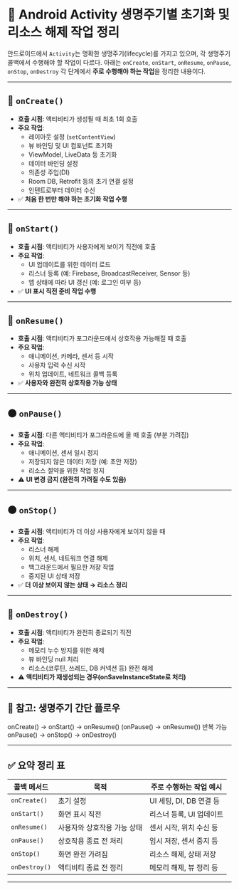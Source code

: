# 📱 Android Activity 생명주기별 초기화 및 리소스 해제 작업 정리

안드로이드에서 `Activity`는 명확한 생명주기(lifecycle)를 가지고 있으며, 각 생명주기 콜백에서 수행해야 할 작업이 다르다. 아래는 `onCreate`, `onStart`, `onResume`, `onPause`, `onStop`, `onDestroy` 각 단계에서 **주로 수행해야 하는 작업**을 정리한 내용이다.

---

## 🔵 `onCreate()`
- **호출 시점**: 액티비티가 생성될 때 최초 1회 호출
- **주요 작업**:
  - 레이아웃 설정 (`setContentView`)
  - 뷰 바인딩 및 UI 컴포넌트 초기화
  - ViewModel, LiveData 등 초기화
  - 데이터 바인딩 설정
  - 의존성 주입(DI)
  - Room DB, Retrofit 등의 초기 연결 설정
  - 인텐트로부터 데이터 수신
- ✅ **처음 한 번만 해야 하는 초기화 작업 수행**

---

## 🔵 `onStart()`
- **호출 시점**: 액티비티가 사용자에게 보이기 직전에 호출
- **주요 작업**:
  - UI 업데이트를 위한 데이터 로드
  - 리스너 등록 (예: Firebase, BroadcastReceiver, Sensor 등)
  - 앱 상태에 따라 UI 갱신 (예: 로그인 여부 등)
- ✅ **UI 표시 직전 준비 작업 수행**

---

## 🔵 `onResume()`
- **호출 시점**: 액티비티가 포그라운드에서 상호작용 가능해질 때 호출
- **주요 작업**:
  - 애니메이션, 카메라, 센서 등 시작
  - 사용자 입력 수신 시작
  - 위치 업데이트, 네트워크 콜백 등록
- ✅ **사용자와 완전히 상호작용 가능 상태**

---

## 🟠 `onPause()`
- **호출 시점**: 다른 액티비티가 포그라운드에 올 때 호출 (부분 가려짐)
- **주요 작업**:
  - 애니메이션, 센서 일시 정지
  - 저장되지 않은 데이터 저장 (예: 초안 저장)
  - 리소스 절약을 위한 작업 정지
- ⚠️ **UI 변경 금지 (완전히 가려질 수도 있음)**

---

## 🟠 `onStop()`
- **호출 시점**: 액티비티가 더 이상 사용자에게 보이지 않을 때
- **주요 작업**:
  - 리스너 해제
  - 위치, 센서, 네트워크 연결 해제
  - 백그라운드에서 필요한 저장 작업
  - 중지된 UI 상태 저장
- ✅ **더 이상 보이지 않는 상태 → 리소스 정리**

---

## 🔴 `onDestroy()`
- **호출 시점**: 액티비티가 완전히 종료되기 직전
- **주요 작업**:
  - 메모리 누수 방지를 위한 해제
  - 뷰 바인딩 null 처리
  - 리소스(코루틴, 쓰레드, DB 커넥션 등) 완전 해제
- ⚠️ **액티비티가 재생성되는 경우(onSaveInstanceState로 처리)**

---

## 📌 참고: 생명주기 간단 플로우
onCreate() → onStart() → onResume()
(onPause() → onResume()) 반복 가능
onPause() → onStop() → onDestroy()


---

## ✅ 요약 정리 표

| 콜백 메서드    | 목적                             | 주로 수행하는 작업 예시 |
|----------------|----------------------------------|---------------------------|
| `onCreate()`   | 초기 설정                        | UI 세팅, DI, DB 연결 등  |
| `onStart()`    | 화면 표시 직전                   | 리스너 등록, UI 업데이트 |
| `onResume()`   | 사용자와 상호작용 가능 상태      | 센서 시작, 위치 수신 등  |
| `onPause()`    | 상호작용 종료 전 처리            | 임시 저장, 센서 중지 등  |
| `onStop()`     | 화면 완전 가려짐                 | 리소스 해제, 상태 저장   |
| `onDestroy()`  | 액티비티 종료 전 정리            | 메모리 해제, 뷰 정리 등  |

---
